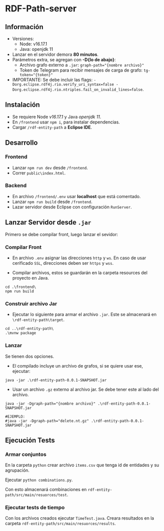 # RDF-Path-server

## Información

- Versiones:
	- Node: v16.17.1
	- Java: openjdk 11
- Lanzar en el servidor demora **80 minutos**.
- Parámetros extra, se agregan con **-D{lo de abajo}**:
	- Archivo grafo externo a `.jar`: `graph-path="{nombre archivo}"`
	- Token de Telegram para recibir mensajes de carga de grafo: `tg-token="{token}"`
- IMPORTANTE: Se debe incluir las flags: `-Dorg.eclipse.rdf4j.rio.verify_uri_syntax=false -Dorg.eclipse.rdf4j.rio.ntriples.fail_on_invalid_lines=false`.
## Instalación

- Se requiere Node *v16.17.1* y Java *openjdk 11*.
- En `/frontend` usar `npm i`, para instalar dependencias.
- Cargar `/rdf-entity-path` a **Eclipse IDE**. 

## Desarrollo

### Frontend

- Lanzar `npm run dev` desde `/frontend`.
- Correr `public\index.html`.

### Backend

- En archivo `/frontend/.env` usar **localhost** que está comentado.
- Lanzar `npm run build` desde `/frontend`.
- Lazar servidor desde Eclipse con configuración `RunServer`.

## Lanzar Servidor desde `.jar`

Primero se debe compilar front, luego lanzar el sevidor:

### Compilar Front

- En archivo `.env` asignar las direcciones `http` y `ws`. En caso de usar cerificado `SSL`, direcciones deben ser `https` y `wss`.

- Compilar archivos, estos se guardarán en la carpeta resources del proyecto en Java.
```
cd .\frontend\
npm run build
```

### Construir archivo Jar

- Ejecutar lo siguiente para armar el archivo `.jar`. Este se almacenará en `\rdf-entity-path\target`.
```
cd ..\rdf-entity-path\
.\mvnw package
```

### Lanzar

Se tienen dos opciones.

- El compilado incluye un archivo de grafos, si se quiere usar ese, ejecutar:
```
java -jar .\rdf-entity-path-0.0.1-SNAPSHOT.jar
```

- Usar un archivo `.gz` externo al archivo jar. Se debe tener este al lado del archivo.

```
java -jar -Dgraph-path="{nombre archivo}" .\rdf-entity-path-0.0.1-SNAPSHOT.jar

#EJEMPLO:
#java -jar -Dgraph-path="delete.nt.gz" .\rdf-entity-path-0.0.1-SNAPSHOT.jar
```


## Ejecución Tests

### Armar conjuntos

En la carpeta `python` crear archivo `items.csv` que tenga id de entidades y su agrupación.

Ejecutar `python combinations.py`.

Con esto almacenará combinaciones en `rdf-entity-path/src/main/resuorces/test`.

### Ejecutar tests de tiempo

Con los archivos creados ejecutar `TimeTest.java`. Creara resultados en la carpeta `rdf-entity-path/src/main/resuorces/results`.